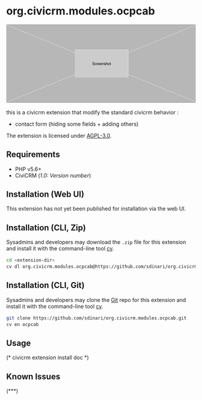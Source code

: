 # org.civicrm.modules.ocpcab

![Screenshot](/images/screenshot.png)

this is a civicrm extension that modify the standard civicrm behavior :
- contact form (hiding some fields + adding others)

The extension is licensed under [AGPL-3.0](LICENSE.txt).

## Requirements

* PHP v5.6+
* CiviCRM (*1.0: Version number*)

## Installation (Web UI)

This extension has not yet been published for installation via the web UI.

## Installation (CLI, Zip)

Sysadmins and developers may download the `.zip` file for this extension and
install it with the command-line tool [cv](https://github.com/civicrm/cv).

```bash
cd <extension-dir>
cv dl org.civicrm.modules.ocpcab@https://github.com/sdinari/org.civicrm.modules.ocpcab/archive/master.zip
```

## Installation (CLI, Git)

Sysadmins and developers may clone the [Git](https://en.wikipedia.org/wiki/Git) repo for this extension and
install it with the command-line tool [cv](https://github.com/civicrm/cv).

```bash
git clone https://github.com/sdinari/org.civicrm.modules.ocpcab.git
cv en ocpcab
```

## Usage

(* civicrm extension install doc *)

## Known Issues

(***)
